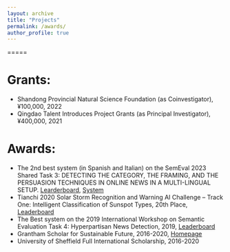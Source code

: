 ```yaml
---
layout: archive
title: "Projects"
permalink: /awards/
author_profile: true
---
```


=====

Grants:
=====
* Shandong Provincial Natural Science Foundation (as Coinvestigator), ¥100,000, 2022
* Qingdao Talent Introduces Project Grants (as Principal Investigator), ¥400,000, 2021

Awards:
=====
* The 2nd best system (in Spanish and Italian) on the SemEval 2023 Shared Task 3: DETECTING THE CATEGORY, THE FRAMING, AND THE PERSUASION TECHNIQUES IN ONLINE NEWS IN A MULTI-LINGUAL SETUP. [Learderboard](https://propaganda.math.unipd.it/semeval2023task3/leaderboard.php), [System](https://github.com/zgjiangtoby/SemEval2023_QUST)
* Tianchi 2020 Solar Storm Recognition and Warning AI Challenge – Track One: Intelligent Classification of Sunspot Types, 20th Place, [Leaderboard](https://tianchi.aliyun.com/competition/entrance/531803/rankingList)
* The Best system on the 2019 International Workshop on Semantic Evaluation Task 4: Hyperpartisan News Detection, 2019, [Leaderboard](https://pan.webis.de/semeval19/semeval19-web/#results)
* Grantham Scholar for Sustainable Future, 2016-2020, [Homepage](https://grantham.sheffield.ac.uk/scholars/ye-jiang-2/)
* University of Sheffield Full International Scholarship, 2016-2020
